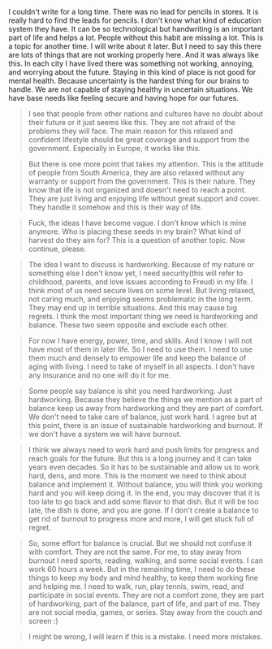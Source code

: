 I couldn't write for a long time. There was no lead for pencils in stores. It is really hard to find the leads for pencils. I don't know what kind of education system they have. It can be so technological but handwriting is an important part of life and helps a lot. People without this habit are missing a lot. This is a topic for another time. I will write about it later. But I need to say this there are lots of things that are not working properly here. And it was always like this. In each city I have lived there was something not working, annoying, and worrying about the future. Staying in this kind of place is not good for mental health. Because uncertainty is the hardest thing for our brains to handle. We are not capable of staying healthy in uncertain situations. We have base needs like feeling secure and having hope for our futures.

> I see that people from other nations and cultures have no doubt about their future or it just seems like this. They are not afraid of the problems they will face. The main reason for this relaxed and confident lifestyle should be great coverage and support from the government. Especially in Europe, it works like this.

> But there is one more point that takes my attention. This is the attitude of people from South America, they are also relaxed without any warranty or support from the government. This is their nature. They know that life is not organized and doesn't need to reach a point. They are just living and enjoying life without great support and cover. They handle it somehow and this is their way of life.

> Fuck, the ideas I have become vague. I don't know which is mine anymore. Who is placing these seeds in my brain? What kind of harvest do they aim for? This is a question of another topic. Now continue, please.

>The idea I want to discuss is hardworking. Because of my nature or something else I don't know yet, I need security(this will refer to childhood, parents, and love issues according to Freud) in my life. I think most of us need secure lives on some level. But living relaxed, not caring much, and enjoying seems problematic in the long term. They may end up in terrible situations. And this may cause big regrets. I think the most important thing we need is hardworking and balance. These two seem opposite and exclude each other.

> For now I have energy, power, time, and skills. And I know I will not have most of them in later life. So I need to use them. I need to use them much and densely to empower life and keep the balance of aging with living. I need to take of myself in all aspects. I don't have any insurance and no one will do it for me.

> Some people say balance is shit you need hardworking. Just hardworking. Because they believe the things we mention as a part of balance keep us away from hardworking and they are part of comfort. We don't need to take care of balance, just work hard. I agree but at this point, there is an issue of sustainable hardworking and burnout. If we don't have a system we will have burnout.

> I think we always need to work hard and push limits for progress and reach goals for the future. But this is a long journey and it can take years even decades. So it has to be sustainable and allow us to work hard, dens, and more. This is the moment we need to think about balance and implement it. Without balance, you will think you working hard and you will keep doing it. In the end, you may discover that it is too late to go back and add some flavor to that dish. But it will be too late, the dish is done, and you are gone. If I don't create a balance to get rid of burnout to progress more and more, I will get stuck full of regret.

> So, some effort for balance is crucial. But we should not confuse it with comfort. They are not the same. For me, to stay away from burnout I need sports, reading, walking, and some social events. I can work 60 hours a week. But in the remaining time, I need to do these things to keep my body and mind healthy, to keep them working fine and helping me. I need to walk, run, play tennis, swim, read, and participate in social events. They are not a comfort zone, they are part of hardworking, part of the balance, part of life, and part of me. They are not social media, games, or series. Stay away from the couch and screen :)

> I might be wrong, I will learn if this is a mistake. I need more mistakes.